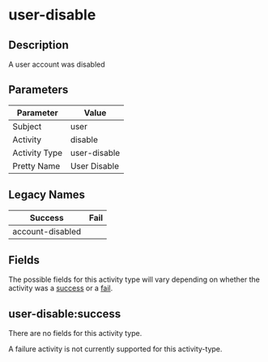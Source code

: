 user-disable
============

Description
-----------
A user account was disabled

Parameters
----------
| Parameter     | Value        |
| ------------- | ------------ |
| Subject       | user         |
| Activity      | disable      |
| Activity Type | user-disable |
| Pretty Name   | User Disable |

Legacy Names
------------
| Success              | Fail |
| -------------------- | ---- |
| account-disabled<br> |      |

Fields
------

The possible fields for this activity type will vary depending on whether the activity was a [success](#user-disablesuccess) or a [fail](#user-disablefail).


user-disable:success
--------------------

There are no fields for this activity type.


A failure activity is not currently supported for this activity-type.